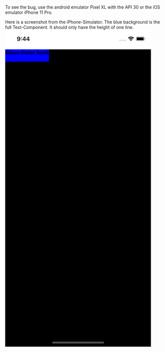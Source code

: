 To see the bug, use the android emulator Pixel XL with the API 30 or
the iOS emulator iPhone 11 Pro.

Here is a screenshot from the iPhone-Simulator. The blue background is the full Text-Component. It should only have the height of one line.
![](screenshot/simulator_screenshot_9565FD4A-59C4-4507-83A0-0EC9E099C2C9.png)

